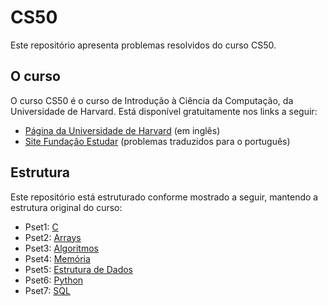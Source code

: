 # CS50
Este repositório apresenta problemas resolvidos do curso CS50.

## O curso
O curso CS50 é o curso de Introdução à Ciência da Computação, da Universidade de Harvard. Está disponível gratuitamente nos links a seguir:
* <a href="https://cs50.harvard.edu/">Página da Universidade de Harvard</a> (em inglês)
* <a href="https://ead.napratica.org.br/enrollments/6608828/courses/84414">Site Fundação Estudar</a> (problemas traduzidos para o português)

## Estrutura
Este repositório está estruturado conforme mostrado a seguir, mantendo a estrutura original do curso:
* Pset1: <a href="https://github.com/wildson-lab/CS50/tree/main/pset1">C</a>
* Pset2: <a href="https://github.com/wildson-lab/CS50/tree/main/pset2">Arrays</a>
* Pset3: <a href="https://github.com/wildson-lab/CS50/tree/main/pset3">Algoritmos</a>
* Pset4: <a href="https://github.com/wildson-lab/CS50/tree/main/pset4">Memória</a>
* Pset5: <a href="https://github.com/wildson-lab/CS50/tree/main/pset5">Estrutura de Dados</a>
* Pset6: <a href="https://github.com/wildson-lab/CS50/tree/main/pset6">Python</a>
* Pset7: <a href="https://github.com/wildson-lab/CS50/tree/main/pset7">SQL</a>

